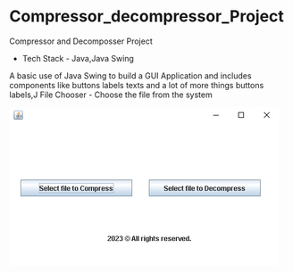 # Compressor_decompressor_Project

Compressor and Decomposser  Project
- Tech Stack - Java,Java Swing

A basic use of Java Swing to build a GUI Application and includes components like buttons labels texts and a lot of more things buttons labels,J File Chooser -  Choose the file from the system



![alt text](https://github.com/Nareshk170999/Compressor_decompressor_Project/blob/master/Compressor%20%26%20Decompressor.jpg)



